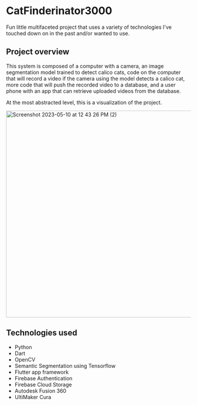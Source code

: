 # CatFinderinator3000
Fun little multifaceted project that uses a variety of technologies I've touched down on in the past and/or wanted to use.

## Project overview
This system is composed of a computer with a camera, an image segmentation model trained to detect calico cats, code on the computer that will record a video if the camera using the model detects a calico cat, more code that will push the recorded video to a database, and a user phone with an app that can retrieve uploaded videos from the database.

At the most abstracted level, this is a visualization of the project.

<img width="563" alt="Screenshot 2023-05-10 at 12 43 26 PM (2)" src="https://github.com/Mooobert/CatFinderinator3000/assets/82725378/e32655af-2f40-4ecb-b26d-d1ba49db03fc">

## Technologies used
- Python
- Dart
- OpenCV
- Semantic Segmentation using Tensorflow
- Flutter app framework
- Firebase Authentication
- Firebase Cloud Storage
- Autodesk Fusion 360
- UltiMaker Cura

